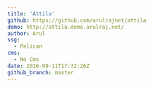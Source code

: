 ```yaml
---
title: 'Attila'
github: https://github.com/arulrajnet/attila
demo: http://attila.demo.arulraj.net/
author: Arul
ssg:
  - Pelican
cms:
  - No Cms
date: 2016-09-11T17:32:26Z
github_branch: master
---
```

